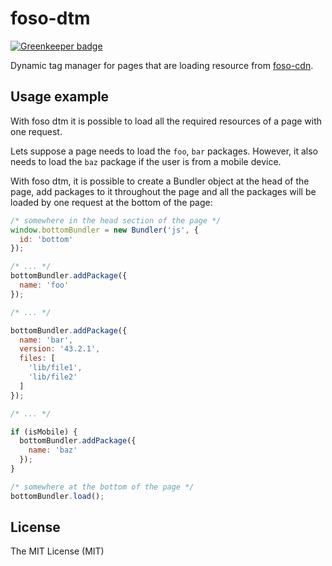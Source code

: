 # foso-dtm

[![Greenkeeper badge](https://badges.greenkeeper.io/fosojs/dtm.svg)](https://greenkeeper.io/)

Dynamic tag manager for pages that are loading resource from [foso-cdn][].


## Usage example

With foso dtm it is possible to load all the required resources of a page with
one request.

Lets suppose a page needs to load the `foo`, `bar` packages. However,
it also needs to load the `baz` package if the user is from a mobile device.

With foso dtm, it is possible to create a Bundler object at the head of the page,
add packages to it throughout the page and all the packages will be loaded by one
request at the bottom of the page:

```js
/* somewhere in the head section of the page */
window.bottomBundler = new Bundler('js', {
  id: 'bottom'
});

/* ... */
bottomBundler.addPackage({
  name: 'foo'
});

/* ... */

bottomBundler.addPackage({
  name: 'bar',
  version: '43.2.1',
  files: [
    'lib/file1',
    'lib/file2'
  ]
});

/* ... */

if (isMobile) {
  bottomBundler.addPackage({
    name: 'baz'
  });
}

/* somewhere at the bottom of the page */
bottomBundler.load();
```


## License

The MIT License (MIT)


[foso-cdn]: https://github.com/fosojs/cdn
